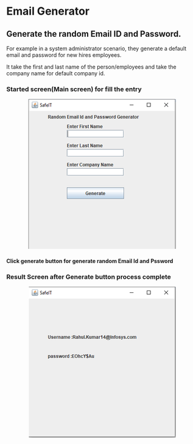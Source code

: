 # Email Generator

 <h2>Generate the random Email ID and Password.</h2>
 For example in a system administrator scenario, they generate a default email and password for new hires employees.
 
 It take the first and last name of the person/employees and take the company name for default company id.
 
 <h3> Started screen(Main screen) for fill the entry</h3>
 <p align="center">
  <img src="https://github.com/Tarun-c/Email-Generator/blob/master/MainCapture.PNG?raw=true" alt="Sublime's custom image"/>
</p>

<h4> Click generate button for generate random Email Id and Pssword </h4>

<h3> Result Screen after Generate button process complete </h3>

 <p align="center">
  <img src="https://github.com/Tarun-c/Email-Generator/blob/master/defaultGenerate.PNG?raw=true" alt="Sublime's custom image"/>
</p>
